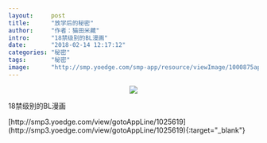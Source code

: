 ```yaml
---
layout:     post
title:      "放学后的秘密"
author:     "作者：猫田米藏"
intro:      "18禁级别的BL漫画"
date:       "2018-02-14 12:17:12"
categories: "秘密"
tags:       "秘密"
image:      "http://smp.yoedge.com/smp-app/resource/viewImage/1000875appline.png"
---
```

<div style="text-align: center">
<p><img src="http://smp.yoedge.com/smp-app/resource/viewImage/1000875appline.png"/></p>
</div>
<p class="post-meta">
<span>18禁级别的BL漫画</span>
</p>
[http://smp3.yoedge.com/view/gotoAppLine/1025619](http://smp3.yoedge.com/view/gotoAppLine/1025619){:target="_blank"}


